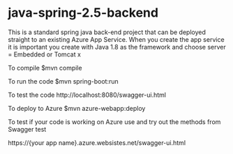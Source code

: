 # java-spring-2.5-backend
This is a standard spring java back-end project that can be deployed straight to an existing Azure App Service.
When you create the app service it is important you create with Java 1.8 as the framework and choose server = Embedded or Tomcat x

To compile
$mvn compile

To run the code
$mvn spring-boot:run 

To test the code
http://localhost:8080/swagger-ui.html

To deploy to Azure
$mvn azure-webapp:deploy

To test if your code is working on Azure use and try out the methods from Swagger test

https://{your app name}.azure.websistes.net/swagger-ui.html


